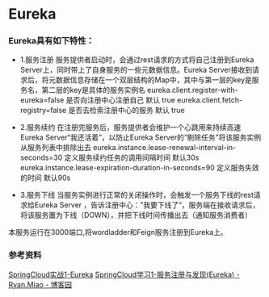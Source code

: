 # Eureka

### Eureka具有如下特性：
- 1.服务注册
服务提供者启动时，会通过rest请求的方式将自己注册到Eureka Server上，同时带上了自身服务的一些元数据信息。Eureka Server接收到请求后，将元数据信息存储在一个双层结构的Map中，其中与第一层的key是服务名，第二层的key是具体的服务实例名
eureka.client.register-with-eureka=false 是否向注册中心注册自己 默认 true
eureka.client.fetch-registry=false 是否去检索注册中心的服务 默认 true


- 2.服务续约
在注册完服务后，服务提供者会维护一个心跳用来持续高速Eureka Server“我还活着”，以防止Eureka Server的“剔除任务”将该服务实例从服务列表中排除出去
eureka.instance.lease-renewal-interval-in-seconds=30 定义服务续约任务的调用间隔时间 默认30s
eureka.instance.lease-expiration-duration-in-seconds=90 定义服务失效的时间 默认90s


- 3.服务下线
当服务实例进行正常的关闭操作时，会触发一个服务下线的rest请求给Eureka Server ，告诉注册中心：”我要下线了“，服务端在接收请求后，将该服务置为下线（DOWN），并把下线时间传播出去（通知服务消费者）


本服务运行在3000端口,将wordladder和Feign服务注册到Eureka上。

### 参考资料

[SpringCloud实战1-Eureka](https://www.cnblogs.com/huangjuncong/p/9020474.html)
[SpringCloud学习1-服务注册与发现(Eureka) - Ryan.Miao - 博客园](https://www.cnblogs.com/woshimrf/p/springclout-eureka.html)
